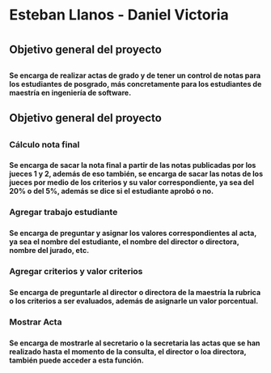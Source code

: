 <h1>Esteban Llanos - Daniel Victoria<h1>

<h2>Objetivo general del proyecto<h2>

<h4>Se encarga de realizar actas de grado y de tener un control de notas para los estudiantes de posgrado, más concretamente para los estudiantes de maestría en ingeniería de software.<h4>


<h2>Objetivo general del proyecto<h2>

<h3>Cálculo nota final<h3>

<h4>Se encarga de sacar la nota final a partir de las notas publicadas por los jueces 1 y 2, además de eso también, se encarga de sacar las notas de los jueces por medio
de los criterios y su valor correspondiente, ya sea del 20% o del 5%, además se dice si el estudiante aprobó o no.<h4>

<h3>Agregar trabajo estudiante<h3>

<h4>Se encarga de preguntar y asignar los valores correspondientes al acta, ya sea el nombre del estudiante, el nombre del director o directora, nombre del jurado, etc.<h4>

<h3>Agregar criterios y valor criterios<h3>

<h4>Se encarga de preguntarle al director o directora de la maestría la rubrica o los criterios a ser evaluados, además de asignarle un valor porcentual.<h4>

<h3>Mostrar Acta<h3>

<h4>Se encarga de mostrarle al secretario o la secretaria las actas que se han realizado hasta el momento de la consulta, el director o loa directora, también puede acceder a esta función.<h4>

